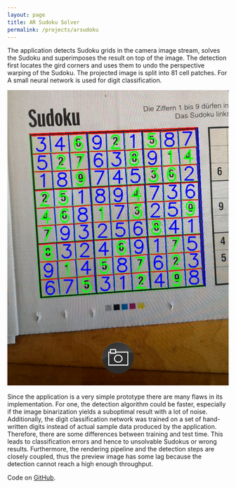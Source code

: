```yaml
---
layout: page
title: AR Sudoku Solver
permalink: /projects/arsudoku
---
```


The application detects Sudoku grids in the camera image stream, solves the Sudoku and superimposes the result on top of the image. The detection first locates the gird corners and uses them to undo the perspective warping of the Sudoku. The projected image is split into 81 cell patches. For A small neural network is used for digit classification.

![Example output of the Sudoku solver](/assets/images/sudoku_example.jpg)

Since the application is a very simple prototype there are many flaws in its implementation. For one, the detection algorithm could be faster, especially if the image binarization yields a suboptimal result with a lot of noise. Additionally, the digit classification network was trained on a set of hand-written digits instead of actual sample data produced by the application. Therefore, there are some differences between training and test time. This leads to classification errors and hence to unsolvable Sudokus or wrong results. Furthermore, the rendering pipeline and the detection steps are closely coupled, thus the preview image has some lag because the detection cannot reach a high enough throughput.

Code on [GitHub](https://github.com/JBamberger/sudoku).
